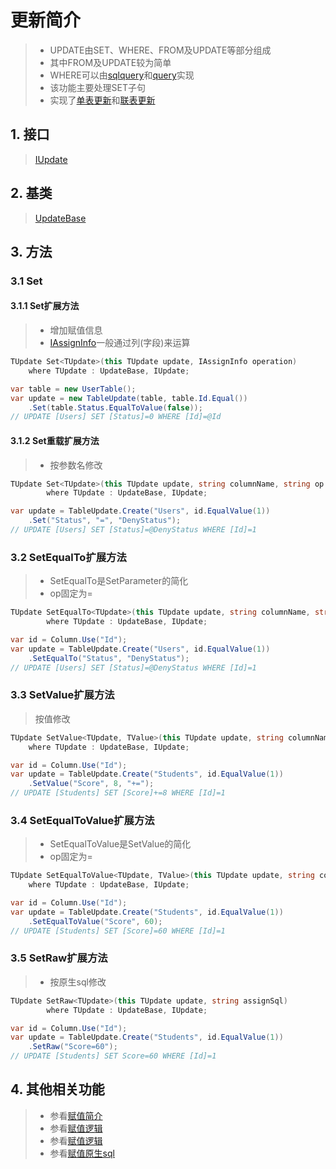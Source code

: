# 更新简介
>* UPDATE由SET、WHERE、FROM及UPDATE等部分组成
>* 其中FROM及UPDATE较为简单
>* WHERE可以由[sqlquery](../sqlquery/index.md)和[query](../query/index.md)实现
>* 该功能主要处理SET子句
>* 实现了[单表更新](./table.md)和[联表更新](./multi.md)

## 1. 接口
>[IUpdate](xref:ShadowSql.Update.IUpdate)

## 2. 基类
>[UpdateBase](xref:ShadowSql.Update.UpdateBase)

## 3. 方法
### 3.1 Set
#### 3.1.1 Set扩展方法
>* 增加赋值信息
>* [IAssignInfo](xref:ShadowSql.Assigns.IAssignInfo)一般通过列(字段)来运算
```csharp
TUpdate Set<TUpdate>(this TUpdate update, IAssignInfo operation)
	where TUpdate : UpdateBase, IUpdate;
```
```csharp
var table = new UserTable();
var update = new TableUpdate(table, table.Id.Equal())
    .Set(table.Status.EqualToValue(false));
// UPDATE [Users] SET [Status]=0 WHERE [Id]=@Id
```

#### 3.1.2 Set重载扩展方法
>* 按参数名修改
```csharp
TUpdate Set<TUpdate>(this TUpdate update, string columnName, string op = "=", string parameter = "")
        where TUpdate : UpdateBase, IUpdate;
```
```csharp
var update = TableUpdate.Create("Users", id.EqualValue(1))
    .Set("Status", "=", "DenyStatus");
// UPDATE [Users] SET [Status]=@DenyStatus WHERE [Id]=1
```

### 3.2 SetEqualTo扩展方法
>* SetEqualTo是SetParameter的简化
>* op固定为=
```csharp
TUpdate SetEqualTo<TUpdate>(this TUpdate update, string columnName, string parameter = "")
        where TUpdate : UpdateBase, IUpdate;
```
```csharp
var id = Column.Use("Id");
var update = TableUpdate.Create("Users", id.EqualValue(1))
    .SetEqualTo("Status", "DenyStatus");
// UPDATE [Users] SET [Status]=@DenyStatus WHERE [Id]=1
```

### 3.3 SetValue扩展方法
>按值修改
```csharp
TUpdate SetValue<TUpdate, TValue>(this TUpdate update, string columnName, TValue value, string op = "=")
    where TUpdate : UpdateBase, IUpdate;
```
```csharp
var id = Column.Use("Id");
var update = TableUpdate.Create("Students", id.EqualValue(1))
    .SetValue("Score", 8, "+=");
// UPDATE [Students] SET [Score]+=8 WHERE [Id]=1
```

### 3.4 SetEqualToValue扩展方法
>* SetEqualToValue是SetValue的简化
>* op固定为=
```csharp
TUpdate SetEqualToValue<TUpdate, TValue>(this TUpdate update, string columnName, TValue value)
    where TUpdate : UpdateBase, IUpdate;
```
```csharp
var id = Column.Use("Id");
var update = TableUpdate.Create("Students", id.EqualValue(1))
    .SetEqualToValue("Score", 60);
// UPDATE [Students] SET [Score]=60 WHERE [Id]=1
```

### 3.5 SetRaw扩展方法
>* 按原生sql修改
```csharp
TUpdate SetRaw<TUpdate>(this TUpdate update, string assignSql)
        where TUpdate : UpdateBase, IUpdate;
```
```csharp
var id = Column.Use("Id");
var update = TableUpdate.Create("Students", id.EqualValue(1))
    .SetRaw("Score=60");
// UPDATE [Students] SET Score=60 WHERE [Id]=1
```

## 4. 其他相关功能
>* 参看[赋值简介](../assign/index.md)
>* 参看[赋值逻辑](../assign/operation.md)
>* 参看[赋值逻辑](../assign/operation.md)
>* 参看[赋值原生sql](../assign/raw.md)
